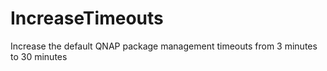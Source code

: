 # IncreaseTimeouts
Increase the default QNAP package management timeouts from 3 minutes to 30 minutes
